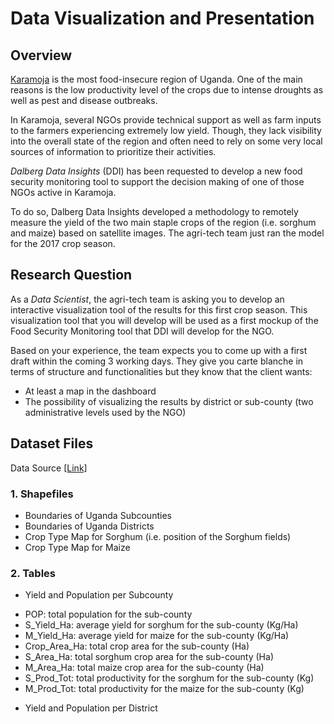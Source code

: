 # Data Visualization and Presentation

## Overview 

<a href="https://en.wikipedia.org/wiki/Karamoja">Karamoja</a> is the most food-insecure region of Uganda. One of the main reasons is the low productivity level of the crops due to intense droughts as well as pest and disease outbreaks.

In Karamoja, several NGOs provide technical support as well as farm inputs to the farmers experiencing extremely low yield. Though, they lack visibility into the overall state of the region and often need to rely on some very local sources of information to prioritize their activities.

_Dalberg Data Insights_ (DDI) has been requested to develop a new food security monitoring tool to support the decision making of one of those NGOs active in Karamoja.

To do so, Dalberg Data Insights developed a methodology to remotely measure the yield of the two main staple crops of the region (i.e. sorghum and maize) based on satellite images. The agri-tech team just ran the model for the 2017 crop season.

## Research Question

As a _Data Scientist_, the agri-tech team is asking you to develop an interactive visualization tool of the results for this first crop season. This visualization tool that you will develop will be used as a first mockup of the Food Security Monitoring tool that DDI will develop for the NGO.

Based on your experience, the team expects you to come up with a first draft within the coming 3 working days. They give you carte blanche in terms of structure and functionalities but they know that the client wants:

* At least a map in the dashboard
* The possibility of visualizing the results by district or sub-county (two administrative levels used by the NGO)

## Dataset Files 

Data Source <a href="https://archive.org/download/data_20190829/DATA.zip">[Link]</a>

### 1. Shapefiles

* Boundaries of Uganda Subcounties 
* Boundaries of Uganda Districts 
* Crop Type Map for Sorghum (i.e. position of the Sorghum fields)
* Crop Type Map for Maize

### 2. Tables
* Yield and Population per Subcounty
 - POP: total population for the sub-county 
 - S_Yield_Ha: average yield for sorghum for the sub-county (Kg/Ha)
 - M_Yield_Ha: average yield for maize for the sub-county (Kg/Ha)
 - Crop_Area_Ha: total crop area for the sub-county (Ha)
 - S_Area_Ha: total sorghum crop area for the sub-county (Ha)
 - M_Area_Ha: total maize crop area for the sub-county (Ha)
 - S_Prod_Tot: total productivity for the sorghum for the sub-county (Kg)
 - M_Prod_Tot: total productivity for the maize for the sub-county (Kg)
* Yield and Population per District 

